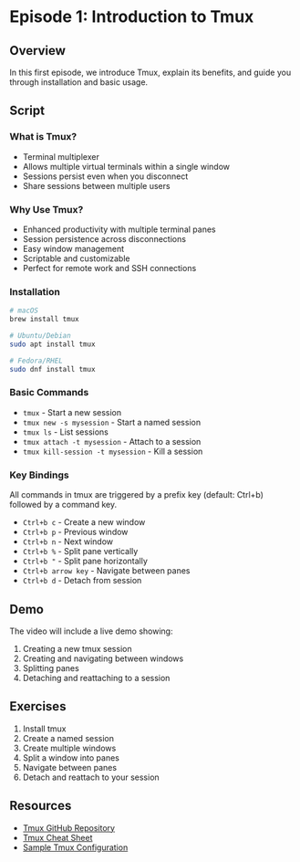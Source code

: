 # Episode 1: Introduction to Tmux

## Overview
In this first episode, we introduce Tmux, explain its benefits, and guide you through installation and basic usage.

## Script

### What is Tmux?
- Terminal multiplexer
- Allows multiple virtual terminals within a single window
- Sessions persist even when you disconnect
- Share sessions between multiple users

### Why Use Tmux?
- Enhanced productivity with multiple terminal panes
- Session persistence across disconnections
- Easy window management
- Scriptable and customizable
- Perfect for remote work and SSH connections

### Installation
```bash
# macOS
brew install tmux

# Ubuntu/Debian
sudo apt install tmux

# Fedora/RHEL
sudo dnf install tmux
```

### Basic Commands
- `tmux` - Start a new session
- `tmux new -s mysession` - Start a named session
- `tmux ls` - List sessions
- `tmux attach -t mysession` - Attach to a session
- `tmux kill-session -t mysession` - Kill a session

### Key Bindings
All commands in tmux are triggered by a prefix key (default: Ctrl+b) followed by a command key.

- `Ctrl+b c` - Create a new window
- `Ctrl+b p` - Previous window
- `Ctrl+b n` - Next window
- `Ctrl+b %` - Split pane vertically
- `Ctrl+b "` - Split pane horizontally
- `Ctrl+b arrow key` - Navigate between panes
- `Ctrl+b d` - Detach from session

## Demo
The video will include a live demo showing:
1. Creating a new tmux session
2. Creating and navigating between windows
3. Splitting panes
4. Detaching and reattaching to a session

## Exercises
1. Install tmux
2. Create a named session
3. Create multiple windows
4. Split a window into panes
5. Navigate between panes
6. Detach and reattach to your session

## Resources
- [Tmux GitHub Repository](https://github.com/tmux/tmux)
- [Tmux Cheat Sheet](/cheatsheets/tmux-basics.md)
- [Sample Tmux Configuration](/configs/tmux.conf)